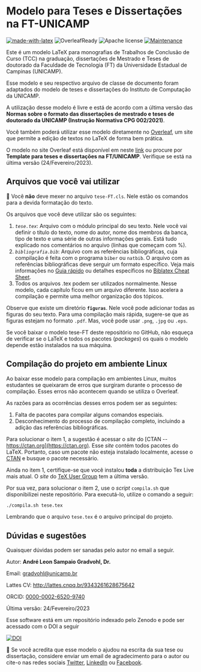 # Modelo para Teses e Dissertações na FT-UNICAMP
[![made-with-latex](https://img.shields.io/badge/Made%20with-LaTeX-1f425f.svg)](https://www.latex-project.org/) ![OverleafReady](https://img.shields.io/badge/Ready_for-Overleaf-success) ![Apache license](https://img.shields.io/badge/license-Apache%202.0-blue) [![Maintenance](https://img.shields.io/badge/Maintained%3F-yes-green.svg)](https://GitHub.com/Naereen/StrapDown.js/graphs/commit-activity) 

Este é um modelo LaTeX para monografias de Trabalhos de Conclusão de Curso (TCC) na graduação, dissertações de Mestrado e Teses de doutorado da Faculdade de Tecnologia (FT) da Universidade Estadual de Campinas (UNICAMP).

Esse modelo e seu respectivo arquivo de classe de documento foram adaptados do modelo de teses e dissertações do Instituto de Computação da UNICAMP.

A utilização desse modelo é livre e está de acordo com a última versão das **Normas sobre o formato das dissertações de mestrado e teses de doutorado da UNICAMP (Instrução Normativa CPG 002/2021)**.

Você também poderá utilizar esse modelo diretamente no [Overleaf](https://www.overleaf.com), um site que permite a edição de textos no LaTeX de forma bem prática.

O modelo no site Overleaf está disponível em neste [link](https://pt.overleaf.com/latex/templates/template-para-teses-e-dissertacoes-na-ft-slash-unicamp/rhznqbkjvpcr) ou procure por **Template para teses e dissertações na FT/UNICAMP**. Verifique se está na última versão (24/Fevereiro/2023).

## Arquivos que você vai utilizar
:no_entry_sign: Você **não** deve mexer no arquivo ``tese-FT.cls``. Nele estão os comandos para a devida formatação do texto.

Os arquivos que você deve utilizar são os seguintes:
1. *``tese.tex``*: Arquivo com o módulo principal do seu texto. Nele você vai definir o título do texto, nome do autor, nome dos membros da banca, tipo de texto e uma série de outras informações gerais. Está tudo explicado nos comentários no arquivo (linhas que começam com %).
2. *``bibliografia.bib``*: Arquivo com as referências bibliográficas, cuja compilação é feita com o programa `biber` ou `natbib`. O arquivo com as referências bibliográficas deve serguir um formato específico. Veja mais informações no [Guia rápido](https://www.overleaf.com/learn/latex/Articles/Getting_started_with_BibLaTeX) ou detalhes específicos no [Biblatex Cheat Sheet](http://tug.ctan.org/info/biblatex-cheatsheet/biblatex-cheatsheet.pdf).
3. Todos os arquivos .tex podem ser utilizados normalmente. Nesse modelo, cada capítulo ficou em um arquivo diferente. Isso acelera a compilação e permite uma melhor organização dos tópicos.

Observe que existe um diretório **``figuras``**. Nele você pode adicionar todas as figuras do seu texto. Para uma compilação mais rápida, sugere-se que as figuras estejam no formato `.pdf`. Mas, você pode usar `.png`, `.jpg` ou `.eps`.

Se você baixar o modelo tese-FT deste repositório no GitHub, não esqueça de verificar se o LaTeX e todos os pacotes (*packages*) os quais o modelo depende estão instalados na sua máquina.

## Compilação do projeto em ambiente Linux

Ao baixar esse modelo para compilação em ambientes Linux, muitos estudantes se queixaram de erros que surgiram durante o processo de compilação. Esses erros não acontecem quando se utiliza o Overleaf.

As razões para as ocorrências desses erros podem ser as seguintes:
1. Falta de pacotes para compilar alguns comandos especiais.
2. Desconhecimento do processo de compilação completo, incluindo a adição das referências bibliográficas.

Para solucionar o item 1, a sugestão é acessar o *site* do [CTAN -- https://ctan.org](https://ctan.org). Esse *site* contém todos pacotes do LaTeX. Portanto, caso um pacote não esteja instalado localmente, acesse o [CTAN](https://ctan.org) e busque o pacote necessário.

Ainda no item 1, certifique-se que você instalou **toda** a distribuição Tex Live mais atual. O *site* do [TeX User Group](https://www.tug.org/texlive/acquire-netinstall.html) tem a última versão.

Por sua vez, para solucionar o item 2, use o *script* ``compila.sh`` que disponibilizei neste repositório. Para executá-lo, utilize o comando a seguir:

```bash
./compila.sh tese.tex
```

Lembrando que o arquivo ``tese.tex`` é o arquivo principal do projeto.

## Dúvidas e sugestões

Quaisquer dúvidas podem ser sanadas pelo autor no email a seguir.

Autor: **André Leon Sampaio Gradvohl, Dr.**

Email:        gradvohl@unicamp.br 

Lattes CV:    http://lattes.cnpq.br/9343261628675642

ORCID: [0000-0002-6520-9740](https://orcid.org/0000-0002-6520-9740)

Última versão: 24/Fevereiro/2023

Esse software está em um repositório indexado pelo Zenodo e pode ser acessado com o DOI a seguir 

[![DOI](https://zenodo.org/badge/DOI/10.5281/zenodo.842220.svg)](https://doi.org/10.5281/zenodo.842220)

:handshake: Se você acredita que esse modelo o ajudou na escrita da sua tese ou dissertação, considere enviar um email de agradecimento para o autor ou cite-o nas redes sociais [Twitter](https://twitter.com/AGradvohl), [LinkedIn](https://www.linkedin.com/in/andregradvohl) ou [Facebook](https://www.facebook.com/andre.gradvohl). 
